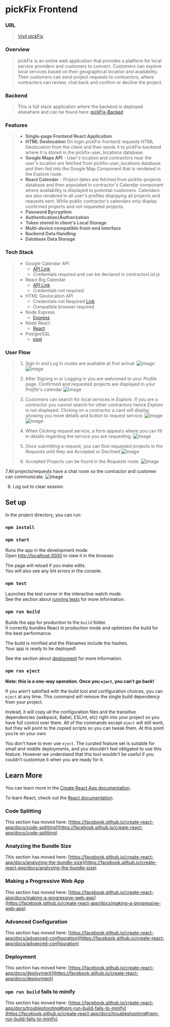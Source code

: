 # pickFix Frontend  
### URL
> [Visit pickFix](https://sable-able.surge.sh/login)   
### Overview
> pickFix is an online web application that provides a platform for local service providers and customers to connect. Customers can explore local services based on their geographical location and availability. Then customers can send project requests to contractors, where contractors can review, chat back and confirm or decline the project. 
 
 ### Backend
> This is full stack application where the backend is deployed elsewhere and can be found here: [pickFix-Backed](https://github.com/sanchece/pickFix-backend)  
 
### Features  
>* <strong>Single-page Frontend React Application </strong>
>* <strong>HTML Geolocation</strong> On login pickFix-frontend requests HTML Geolocation from the client and then sends it to pickFix-backend where it is stored in the pickfix-user_locations database.  
>* <strong>Google Maps API</strong> - User's location and contractors near the user's location are fetched from pickfix-user_locations database and then fed into the Google Map Component that is rendered in the Explore route.  
>* <strong>React Calendar</strong> - Project dates are fetched from pickfix-projects database and then populated in contractor's Calendar component where availability is displayed to potential customers. Calendars are also rendered in all user's profiles displaying all projects and requests sent. While public contractor's calendars only display confirmed projects and not requested projects.  
>* <strong> Password Bycryption </strong>
>* <strong> Authentication/Authorization </strong>
>* <strong> Token stored in client's Local Storage </strong>
>* <strong> Multi-device compatible front-end interface </strong>
>* <strong> Backend Data Handling </strong>
>* <strong> Database Data Storage </strong>


### Tech Stack
>* Google Calendar API
>   * [API Link](https://www.npmjs.com/package/google-map-react)
>   * Credentials required and can be declared in contractorList.js
>* React Big Calendar
>   * [API Link](https://www.npmjs.com/package/react-big-calendar)
>   * Credentials not required
>* HTML Geolocation API
>   * Credentials not Required [Link](https://www.w3schools.com/html/html5_geolocation.asp)
>   * Compatible browser required
>* Node Express
>   * [Express](https://expressjs.com/)
>* Node React
>   * [React](https://reactjs.org/)
>* PostgreSQL
>   * [psql](https://www.postgresql.org/)


### User Flow
>1. Sign In and Log In routes are available at first arrival.
>![image](https://user-images.githubusercontent.com/78108711/146651612-0180e075-65ea-4440-87de-c120f883a47d.png)
![image](https://user-images.githubusercontent.com/78108711/146651645-92b80d17-79fa-4379-8cde-1d598b4cd63a.png)

>2. After Signing in or Logging in you are welcomed to your <em>Profile</em> page. Confirmed and requested projects are displayed in your <em>Profile</em>'s calendar
![image](https://user-images.githubusercontent.com/78108711/146651760-dcf5f087-9fe8-4836-807f-e04307133d61.png)

>3. Customers can search for local services in <em>Explore</em>.  If you are a contractor you cannot search for other contractors hence <em>Explore</em> is not displayed.
>Clicking on a contractor a card will display showing you more details and button to request service.
![image](https://user-images.githubusercontent.com/78108711/146651834-9b92dc8c-865c-43fd-a4ce-53403136a651.png)
![image](https://user-images.githubusercontent.com/78108711/146651900-d618d844-83d0-46c5-996a-b187a52deaf8.png)

>4. When Clicking request service, a form appears where you can fill in details regarding the service you are requesting.
>![image](https://user-images.githubusercontent.com/78108711/146651929-5b6ec2e7-9a1a-4a31-99b7-fd217712aa9b.png)

>5. Once submitting a request, you can find requested projects in the <em>Requests</em> until they are Accepted or Declined
>![image](https://user-images.githubusercontent.com/78108711/146651929-5b6ec2e7-9a1a-4a31-99b7-fd217712aa9b.png)

>6. Accepted Projects can be found in the <em>Requests</em> route.
>![image](https://user-images.githubusercontent.com/78108711/146652074-89bac475-0db0-438f-99fe-5aad1d251ed4.png)

7.All projects/requests have a chat room so the contractor and customer can communicate.
![image](https://user-images.githubusercontent.com/78108711/146652100-faa8fcab-10f2-496a-9087-62f66378b861.png)

8. Log out to clear session






## Set up
In the project directory, you can run:

### `npm install`
### `npm start`

Runs the app in the development mode.\
Open [http://localhost:3000](http://localhost:3000) to view it in the browser.

The page will reload if you make edits.\
You will also see any lint errors in the console.

### `npm test`

Launches the test runner in the interactive watch mode.\
See the section about [running tests](https://facebook.github.io/create-react-app/docs/running-tests) for more information.

### `npm run build`

Builds the app for production to the `build` folder.\
It correctly bundles React in production mode and optimizes the build for the best performance.

The build is minified and the filenames include the hashes.\
Your app is ready to be deployed!

See the section about [deployment](https://facebook.github.io/create-react-app/docs/deployment) for more information.

### `npm run eject`

**Note: this is a one-way operation. Once you `eject`, you can’t go back!**

If you aren’t satisfied with the build tool and configuration choices, you can `eject` at any time. This command will remove the single build dependency from your project.

Instead, it will copy all the configuration files and the transitive dependencies (webpack, Babel, ESLint, etc) right into your project so you have full control over them. All of the commands except `eject` will still work, but they will point to the copied scripts so you can tweak them. At this point you’re on your own.

You don’t have to ever use `eject`. The curated feature set is suitable for small and middle deployments, and you shouldn’t feel obligated to use this feature. However we understand that this tool wouldn’t be useful if you couldn’t customize it when you are ready for it.

## Learn More

You can learn more in the [Create React App documentation](https://facebook.github.io/create-react-app/docs/getting-started).

To learn React, check out the [React documentation](https://reactjs.org/).

### Code Splitting

This section has moved here: [https://facebook.github.io/create-react-app/docs/code-splitting](https://facebook.github.io/create-react-app/docs/code-splitting)

### Analyzing the Bundle Size

This section has moved here: [https://facebook.github.io/create-react-app/docs/analyzing-the-bundle-size](https://facebook.github.io/create-react-app/docs/analyzing-the-bundle-size)

### Making a Progressive Web App

This section has moved here: [https://facebook.github.io/create-react-app/docs/making-a-progressive-web-app](https://facebook.github.io/create-react-app/docs/making-a-progressive-web-app)

### Advanced Configuration

This section has moved here: [https://facebook.github.io/create-react-app/docs/advanced-configuration](https://facebook.github.io/create-react-app/docs/advanced-configuration)

### Deployment

This section has moved here: [https://facebook.github.io/create-react-app/docs/deployment](https://facebook.github.io/create-react-app/docs/deployment)

### `npm run build` fails to minify

This section has moved here: [https://facebook.github.io/create-react-app/docs/troubleshooting#npm-run-build-fails-to-minify](https://facebook.github.io/create-react-app/docs/troubleshooting#npm-run-build-fails-to-minify)
